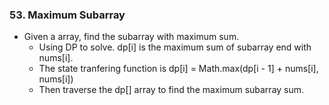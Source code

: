 ### 53. Maximum Subarray
* Given a array, find the subarray with maximum sum.
  * Using DP to solve. dp[i] is the maximum sum of subarray end with nums[i].
  * The state tranfering function is dp[i] = Math.max(dp[i - 1] + nums[i], nums[i])
  * Then traverse the dp[] array to find the maximum subarray sum.
